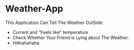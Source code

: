# Weather-App

This Application Can Tell The Weather OutSide:
- Current and “Feels like” temperature
- Check Whether Your Friend is Lying about The Weather.
- HAhahahaha
